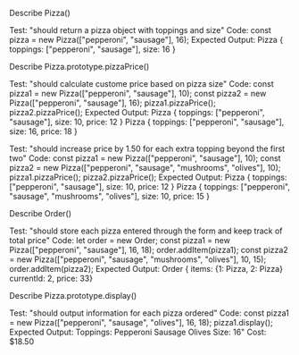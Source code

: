 

Describe Pizza()

Test: "should return a pizza object with toppings and size"
Code: const pizza = new Pizza(["pepperoni", "sausage"], 16);
Expected Output: Pizza { toppings: ["pepperoni", "sausage"], size: 16 }

Describe Pizza.prototype.pizzaPrice()

Test: "should calculate custome price based on pizza size"
Code: 
const pizza1 = new Pizza(["pepperoni", "sausage"], 10);
const pizza2 = new Pizza(["pepperoni", "sausage"], 16);
pizza1.pizzaPrice();
pizza2.pizzaPrice();
Expected Output:
Pizza { toppings: ["pepperoni", "sausage"], size: 10, price: 12 }
Pizza { toppings: ["pepperoni", "sausage"], size: 16, price: 18 }

Test: "should increase price by 1.50 for each extra topping beyond the first two"
Code:
const pizza1 = new Pizza(["pepperoni", "sausage"], 10);
const pizza2 = new Pizza(["pepperoni", "sausage", "mushrooms", "olives"], 10);
pizza1.pizzaPrice();
pizza2.pizzaPrice();
Expected Output: 
Pizza { toppings: ["pepperoni", "sausage"], size: 10, price: 12 }
Pizza { toppings: ["pepperoni", "sausage", "mushrooms", "olives"], size: 10, price: 15 }

Describe Order()

Test: "should store each pizza entered through the form and keep track of total price"
Code:
let order = new Order;
const pizza1 = new Pizza(["pepperoni", "sausage"], 16, 18);
order.addItem(pizza1);
const pizza2 = new Pizza(["pepperoni", "sausage", "mushrooms", "olives"], 10, 15);
order.addItem(pizza2);
Expected Output: Order { items: {1: Pizza, 2: Pizza} currentId: 2, price: 33}

Describe Pizza.prototype.display()

Test: "should output information for each pizza ordered"
Code:
const pizza1 = new Pizza(["pepperoni", "sausage", "olives"], 16, 18);
pizza1.display();
Expected Output:
Toppings:  Pepperoni  Sausage  Olives
Size: 16"
Cost: $18.50


